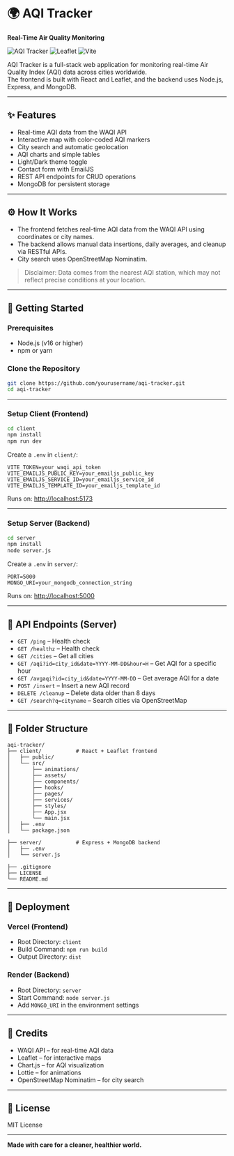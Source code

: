 # 🌍 AQI Tracker

**Real-Time Air Quality Monitoring**

![AQI Tracker](https://img.shields.io/badge/React-18.2.0-blue)
![Leaflet](https://img.shields.io/badge/Leaflet-1.9.4-green)
![Vite](https://img.shields.io/badge/Vite-5.0.0-purple)

AQI Tracker is a full-stack web application for monitoring real-time Air Quality Index (AQI) data across cities worldwide.  
The frontend is built with React and Leaflet, and the backend uses Node.js, Express, and MongoDB.

---

## ✨ Features

- Real-time AQI data from the WAQI API
- Interactive map with color-coded AQI markers
- City search and automatic geolocation
- AQI charts and simple tables
- Light/Dark theme toggle
- Contact form with EmailJS
- REST API endpoints for CRUD operations
- MongoDB for persistent storage

---

## ⚙️ How It Works

- The frontend fetches real-time AQI data from the WAQI API using coordinates or city names.
- The backend allows manual data insertions, daily averages, and cleanup via RESTful APIs.
- City search uses OpenStreetMap Nominatim.

> Disclaimer: Data comes from the nearest AQI station, which may not reflect precise conditions at your location.

---

## 🚀 Getting Started

### Prerequisites

- Node.js (v16 or higher)
- npm or yarn

### Clone the Repository

```bash
git clone https://github.com/yourusername/aqi-tracker.git
cd aqi-tracker
````

---

### Setup Client (Frontend)

```bash
cd client
npm install
npm run dev
```

Create a `.env` in `client/`:

```
VITE_TOKEN=your_waqi_api_token
VITE_EMAILJS_PUBLIC_KEY=your_emailjs_public_key
VITE_EMAILJS_SERVICE_ID=your_emailjs_service_id
VITE_EMAILJS_TEMPLATE_ID=your_emailjs_template_id
```

Runs on: [http://localhost:5173](http://localhost:5173)

---

### Setup Server (Backend)

```bash
cd server
npm install
node server.js
```

Create a `.env` in `server/`:

```
PORT=5000
MONGO_URI=your_mongodb_connection_string
```

Runs on: [http://localhost:5000](http://localhost:5000)

---

## 🔗 API Endpoints (Server)

* `GET /ping` – Health check
* `GET /healthz` – Health check
* `GET /cities` – Get all cities
* `GET /aqi?id=city_id&date=YYYY-MM-DD&hour=H` – Get AQI for a specific hour
* `GET /avgaqi?id=city_id&date=YYYY-MM-DD` – Get average AQI for a date
* `POST /insert` – Insert a new AQI record
* `DELETE /cleanup` – Delete data older than 8 days
* `GET /search?q=cityname` – Search cities via OpenStreetMap

---

## 📁 Folder Structure

```
aqi-tracker/
├── client/           # React + Leaflet frontend
│   ├── public/
│   └── src/
│       ├── animations/
│       ├── assets/
│       ├── components/
│       ├── hooks/
│       ├── pages/
│       ├── services/
│       ├── styles/
│       ├── App.jsx
│       └── main.jsx
│   ├── .env
│   └── package.json

├── server/           # Express + MongoDB backend
│   ├── .env
│   └── server.js

├── .gitignore
├── LICENSE
└── README.md
```

---

## 🧪 Deployment

### Vercel (Frontend)

* Root Directory: `client`
* Build Command: `npm run build`
* Output Directory: `dist`

### Render (Backend)

* Root Directory: `server`
* Start Command: `node server.js`
* Add `MONGO_URI` in the environment settings

---

## 🎨 Credits

* WAQI API – for real-time AQI data
* Leaflet – for interactive maps
* Chart.js – for AQI visualization
* Lottie – for animations
* OpenStreetMap Nominatim – for city search

---

## 📄 License

MIT License

---

**Made with care for a cleaner, healthier world.**



